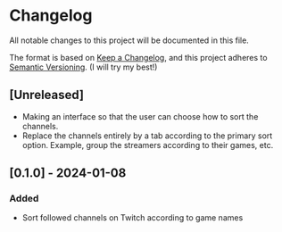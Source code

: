 # Changelog
All notable changes to this project will be documented in this file.

The format is based on [Keep a Changelog](https://keepachangelog.com/en/1.0.0/),
and this project adheres to [Semantic Versioning](https://semver.org/spec/v2.0.0.html). (I will try my best!)


## [Unreleased]
* Making an interface so that the user can choose how to sort the channels. 
* Replace the channels entirely by a tab according to the primary sort option. Example, group the streamers according to their games, etc.

## [0.1.0] - 2024-01-08
### Added
* Sort followed channels on Twitch according to game names


[//]: # (Added, fixed, removed, changed, deprecated, security)
